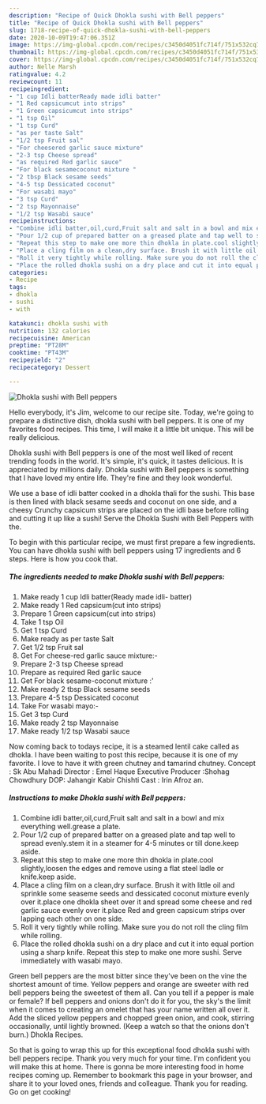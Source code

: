 ```yaml
---
description: "Recipe of Quick Dhokla sushi with Bell peppers"
title: "Recipe of Quick Dhokla sushi with Bell peppers"
slug: 1718-recipe-of-quick-dhokla-sushi-with-bell-peppers
date: 2020-10-09T19:47:06.351Z
image: https://img-global.cpcdn.com/recipes/c3450d4051fc714f/751x532cq70/dhokla-sushi-with-bell-peppers-recipe-main-photo.jpg
thumbnail: https://img-global.cpcdn.com/recipes/c3450d4051fc714f/751x532cq70/dhokla-sushi-with-bell-peppers-recipe-main-photo.jpg
cover: https://img-global.cpcdn.com/recipes/c3450d4051fc714f/751x532cq70/dhokla-sushi-with-bell-peppers-recipe-main-photo.jpg
author: Nelle Marsh
ratingvalue: 4.2
reviewcount: 11
recipeingredient:
- "1 cup Idli batterReady made idli batter"
- "1 Red capsicumcut into strips"
- "1 Green capsicumcut into strips"
- "1 tsp Oil"
- "1 tsp Curd"
- "as per taste Salt"
- "1/2 tsp Fruit sal"
- "For cheesered garlic sauce mixture"
- "2-3 tsp Cheese spread"
- "as required Red garlic sauce"
- "For black sesamecoconut mixture "
- "2 tbsp Black sesame seeds"
- "4-5 tsp Dessicated coconut"
- "For wasabi mayo"
- "3 tsp Curd"
- "2 tsp Mayonnaise"
- "1/2 tsp Wasabi sauce"
recipeinstructions:
- "Combine idli batter,oil,curd,Fruit salt and salt in a bowl and mix everything well.grease a plate."
- "Pour 1/2 cup of prepared batter on a greased plate and tap well to spread evenly.stem it in a steamer for 4-5 minutes or till done.keep aside."
- "Repeat this step to make one more thin dhokla in plate.cool slightly,loosen the edges and remove using a flat steel ladle or knife.keep aside."
- "Place a cling film on a clean,dry surface. Brush it with little oil and sprinkle some seaseme seeds and dessicated coconut mixture evenly over it.place one dhokla sheet over it and spread some cheese and red garlic sauce evenly over it.place Red and green capsicum strips over lapping each other on one side."
- "Roll it very tightly while rolling. Make sure you do not roll the cling film while rolling."
- "Place the rolled dhokla sushi on a dry place and cut it into equal portion using a sharp knife. Repeat this step to make one more sushi. Serve immediately with wasabi mayo."
categories:
- Recipe
tags:
- dhokla
- sushi
- with

katakunci: dhokla sushi with 
nutrition: 132 calories
recipecuisine: American
preptime: "PT28M"
cooktime: "PT43M"
recipeyield: "2"
recipecategory: Dessert

---
```



![Dhokla sushi with Bell peppers](https://img-global.cpcdn.com/recipes/c3450d4051fc714f/751x532cq70/dhokla-sushi-with-bell-peppers-recipe-main-photo.jpg)

Hello everybody, it's Jim, welcome to our recipe site. Today, we're going to prepare a distinctive dish, dhokla sushi with bell peppers. It is one of my favorites food recipes. This time, I will make it a little bit unique. This will be really delicious.

Dhokla sushi with Bell peppers is one of the most well liked of recent trending foods in the world. It's simple, it's quick, it tastes delicious. It is appreciated by millions daily. Dhokla sushi with Bell peppers is something that I have loved my entire life. They're fine and they look wonderful.

We use a base of idli batter cooked in a dhokla thali for the sushi. This base is then lined with black sesame seeds and coconut on one side, and a cheesy Crunchy capsicum strips are placed on the idli base before rolling and cutting it up like a sushi! Serve the Dhokla Sushi with Bell Peppers with the.


To begin with this particular recipe, we must first prepare a few ingredients. You can have dhokla sushi with bell peppers using 17 ingredients and 6 steps. Here is how you cook that.

<!--inarticleads1-->

##### The ingredients needed to make Dhokla sushi with Bell peppers:

1. Make ready 1 cup Idli batter(Ready made idli- batter)
1. Make ready 1 Red capsicum(cut into strips)
1. Prepare 1 Green capsicum(cut into strips)
1. Take 1 tsp Oil
1. Get 1 tsp Curd
1. Make ready as per taste Salt
1. Get 1/2 tsp Fruit sal
1. Get For cheese-red garlic sauce mixture:-
1. Prepare 2-3 tsp Cheese spread
1. Prepare as required Red garlic sauce
1. Get For black sesame-coconut mixture :&#39;
1. Make ready 2 tbsp Black sesame seeds
1. Prepare 4-5 tsp Dessicated coconut
1. Take For wasabi mayo:-
1. Get 3 tsp Curd
1. Make ready 2 tsp Mayonnaise
1. Make ready 1/2 tsp Wasabi sauce


Now coming back to todays recipe, it is a steamed lentil cake called as dhokla. I have been waiting to post this recipe, because it is one of my favorite. I love to have it with green chutney and tamarind chutney. Concept : Sk Abu Mahadi Director : Emel Haque Executive Producer :Shohag Chowdhury DOP: Jahangir Kabir Chishti Cast : Irin Afroz an. 

<!--inarticleads2-->

##### Instructions to make Dhokla sushi with Bell peppers:

1. Combine idli batter,oil,curd,Fruit salt and salt in a bowl and mix everything well.grease a plate.
1. Pour 1/2 cup of prepared batter on a greased plate and tap well to spread evenly.stem it in a steamer for 4-5 minutes or till done.keep aside.
1. Repeat this step to make one more thin dhokla in plate.cool slightly,loosen the edges and remove using a flat steel ladle or knife.keep aside.
1. Place a cling film on a clean,dry surface. Brush it with little oil and sprinkle some seaseme seeds and dessicated coconut mixture evenly over it.place one dhokla sheet over it and spread some cheese and red garlic sauce evenly over it.place Red and green capsicum strips over lapping each other on one side.
1. Roll it very tightly while rolling. Make sure you do not roll the cling film while rolling.
1. Place the rolled dhokla sushi on a dry place and cut it into equal portion using a sharp knife. Repeat this step to make one more sushi. Serve immediately with wasabi mayo.


Green bell peppers are the most bitter since they&#39;ve been on the vine the shortest amount of time. Yellow peppers and orange are sweeter with red bell peppers being the sweetest of them all. Can you tell if a pepper is male or female? If bell peppers and onions don&#39;t do it for you, the sky&#39;s the limit when it comes to creating an omelet that has your name written all over it. Add the sliced yellow peppers and chopped green onion, and cook, stirring occasionally, until lightly browned. (Keep a watch so that the onions don&#39;t burn.) Dhokla Recipes. 

So that is going to wrap this up for this exceptional food dhokla sushi with bell peppers recipe. Thank you very much for your time. I'm confident you will make this at home. There is gonna be more interesting food in home recipes coming up. Remember to bookmark this page in your browser, and share it to your loved ones, friends and colleague. Thank you for reading. Go on get cooking!
